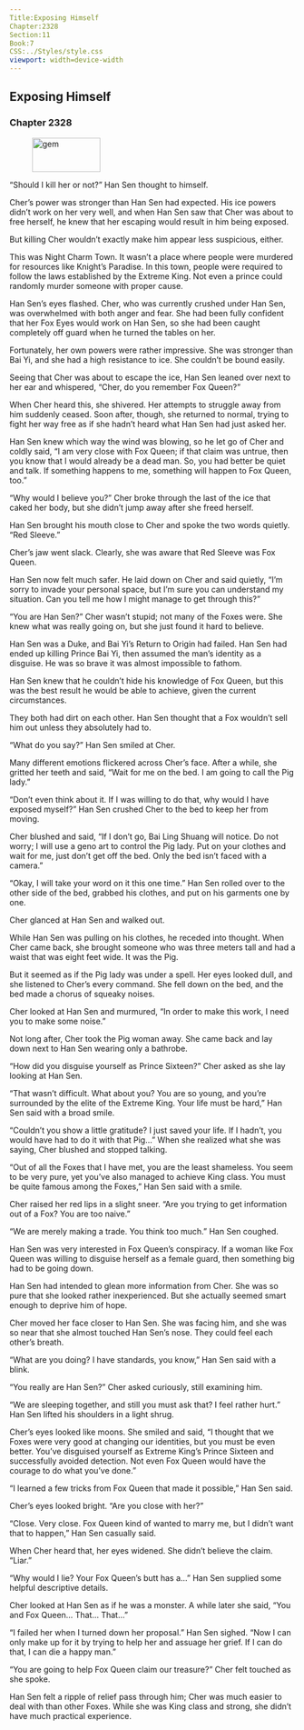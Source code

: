```yaml
---
Title:Exposing Himself 
Chapter:2328 
Section:11 
Book:7 
CSS:../Styles/style.css 
viewport: width=device-width
---
```

  
## Exposing Himself
### Chapter 2328
  
<figure>
	<img src="../Images/gem.gif" alt="gem" id="gem" width="120" height="60" />
</figure>
  

  
“Should I kill her or not?” Han Sen thought to himself.

Cher’s power was stronger than Han Sen had expected. His ice powers didn’t work on her very well, and when Han Sen saw that Cher was about to free herself, he knew that her escaping would result in him being exposed.

But killing Cher wouldn’t exactly make him appear less suspicious, either.

This was Night Charm Town. It wasn’t a place where people were murdered for resources like Knight’s Paradise. In this town, people were required to follow the laws established by the Extreme King. Not even a prince could randomly murder someone with proper cause.

Han Sen’s eyes flashed. Cher, who was currently crushed under Han Sen, was overwhelmed with both anger and fear. She had been fully confident that her Fox Eyes would work on Han Sen, so she had been caught completely off guard when he turned the tables on her.

Fortunately, her own powers were rather impressive. She was stronger than Bai Yi, and she had a high resistance to ice. She couldn’t be bound easily.

Seeing that Cher was about to escape the ice, Han Sen leaned over next to her ear and whispered, “Cher, do you remember Fox Queen?”

When Cher heard this, she shivered. Her attempts to struggle away from him suddenly ceased. Soon after, though, she returned to normal, trying to fight her way free as if she hadn’t heard what Han Sen had just asked her.

Han Sen knew which way the wind was blowing, so he let go of Cher and coldly said, “I am very close with Fox Queen; if that claim was untrue, then you know that I would already be a dead man. So, you had better be quiet and talk. If something happens to me, something will happen to Fox Queen, too.”

“Why would I believe you?” Cher broke through the last of the ice that caked her body, but she didn’t jump away after she freed herself.

Han Sen brought his mouth close to Cher and spoke the two words quietly. “Red Sleeve.”

Cher’s jaw went slack. Clearly, she was aware that Red Sleeve was Fox Queen.

Han Sen now felt much safer. He laid down on Cher and said quietly, “I’m sorry to invade your personal space, but I’m sure you can understand my situation. Can you tell me how I might manage to get through this?”

“You are Han Sen?” Cher wasn’t stupid; not many of the Foxes were. She knew what was really going on, but she just found it hard to believe.

Han Sen was a Duke, and Bai Yi’s Return to Origin had failed. Han Sen had ended up killing Prince Bai Yi, then assumed the man’s identity as a disguise. He was so brave it was almost impossible to fathom.

Han Sen knew that he couldn’t hide his knowledge of Fox Queen, but this was the best result he would be able to achieve, given the current circumstances.

They both had dirt on each other. Han Sen thought that a Fox wouldn’t sell him out unless they absolutely had to.

“What do you say?” Han Sen smiled at Cher.

Many different emotions flickered across Cher’s face. After a while, she gritted her teeth and said, “Wait for me on the bed. I am going to call the Pig lady.”

“Don’t even think about it. If I was willing to do that, why would I have exposed myself?” Han Sen crushed Cher to the bed to keep her from moving.

Cher blushed and said, “If I don’t go, Bai Ling Shuang will notice. Do not worry; I will use a geno art to control the Pig lady. Put on your clothes and wait for me, just don’t get off the bed. Only the bed isn’t faced with a camera.”

“Okay, I will take your word on it this one time.” Han Sen rolled over to the other side of the bed, grabbed his clothes, and put on his garments one by one.

Cher glanced at Han Sen and walked out.

While Han Sen was pulling on his clothes, he receded into thought. When Cher came back, she brought someone who was three meters tall and had a waist that was eight feet wide. It was the Pig.

But it seemed as if the Pig lady was under a spell. Her eyes looked dull, and she listened to Cher’s every command. She fell down on the bed, and the bed made a chorus of squeaky noises.

Cher looked at Han Sen and murmured, “In order to make this work, I need you to make some noise.”

Not long after, Cher took the Pig woman away. She came back and lay down next to Han Sen wearing only a bathrobe.

“How did you disguise yourself as Prince Sixteen?” Cher asked as she lay looking at Han Sen.

“That wasn’t difficult. What about you? You are so young, and you’re surrounded by the elite of the Extreme King. Your life must be hard,” Han Sen said with a broad smile.

“Couldn’t you show a little gratitude? I just saved your life. If I hadn’t, you would have had to do it with that Pig…” When she realized what she was saying, Cher blushed and stopped talking.

“Out of all the Foxes that I have met, you are the least shameless. You seem to be very pure, yet you’ve also managed to achieve King class. You must be quite famous among the Foxes,” Han Sen said with a smile.

Cher raised her red lips in a slight sneer. “Are you trying to get information out of a Fox? You are too naive.”

“We are merely making a trade. You think too much.” Han Sen coughed.

Han Sen was very interested in Fox Queen’s conspiracy. If a woman like Fox Queen was willing to disguise herself as a female guard, then something big had to be going down.

Han Sen had intended to glean more information from Cher. She was so pure that she looked rather inexperienced. But she actually seemed smart enough to deprive him of hope.

Cher moved her face closer to Han Sen. She was facing him, and she was so near that she almost touched Han Sen’s nose. They could feel each other’s breath.

“What are you doing? I have standards, you know,” Han Sen said with a blink.

“You really are Han Sen?” Cher asked curiously, still examining him.

“We are sleeping together, and still you must ask that? I feel rather hurt.” Han Sen lifted his shoulders in a light shrug.

Cher’s eyes looked like moons. She smiled and said, “I thought that we Foxes were very good at changing our identities, but you must be even better. You’ve disguised yourself as Extreme King’s Prince Sixteen and successfully avoided detection. Not even Fox Queen would have the courage to do what you’ve done.”

“I learned a few tricks from Fox Queen that made it possible,” Han Sen said.

Cher’s eyes looked bright. “Are you close with her?”

“Close. Very close. Fox Queen kind of wanted to marry me, but I didn’t want that to happen,” Han Sen casually said.

When Cher heard that, her eyes widened. She didn’t believe the claim. “Liar.”

“Why would I lie? Your Fox Queen’s butt has a…” Han Sen supplied some helpful descriptive details.

Cher looked at Han Sen as if he was a monster. A while later she said, “You and Fox Queen… That… That…”

“I failed her when I turned down her proposal.” Han Sen sighed. “Now I can only make up for it by trying to help her and assuage her grief. If I can do that, I can die a happy man.”

“You are going to help Fox Queen claim our treasure?” Cher felt touched as she spoke.

Han Sen felt a ripple of relief pass through him; Cher was much easier to deal with than other Foxes. While she was King class and strong, she didn’t have much practical experience.